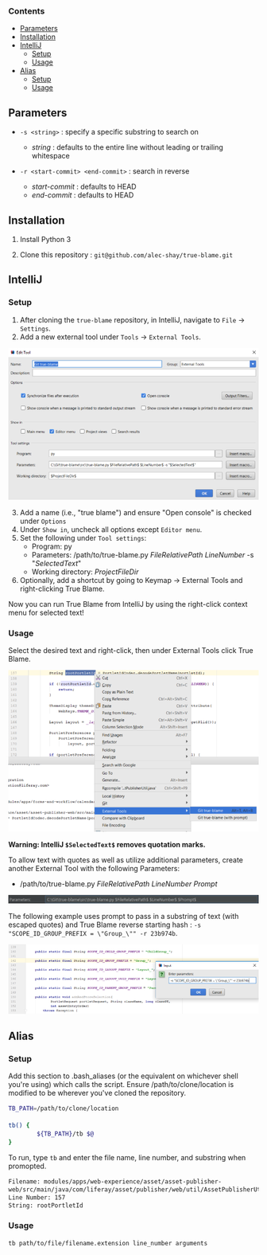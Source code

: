 ### Contents
- [Parameters](#parameters)
- [Installation](#installation)
- [IntelliJ](#intellijsetup)
    - [Setup](#intellijsetup)
    - [Usage](#intellijusage)
- [Alias](#aliassetup)
	- [Setup](#aliassetup)
	- [Usage](#aliasusage)

## Parameters

- `-s <string>` : specify a specific substring to search on
   - *string* : defaults to the entire line without leading or trailing whitespace

- `-r <start-commit> <end-commit>` : search in reverse
   - *start-commit* : defaults to HEAD
   - *end-commit* : defaults to HEAD

## Installation
1. Install Python 3

2. Clone this repository : 
`git@github.com/alec-shay/true-blame.git`

<a name="intellijsetup" />

## IntelliJ 

### Setup

1. After cloning the `true-blame` repository, in IntelliJ, navigate to `File` -> `Settings`.
2. Add a new external tool under `Tools` -> `External Tools`.

![External Tools screenshot](https://github.com/Alec-Shay/true-blame/blob/master/img/IntelliJExternalToolSetup.png)

3. Add a name (i.e., "true blame") and ensure "Open console" is checked under `Options`
4. Under `Show in`, uncheck all options except `Editor menu`.
5. Set the following under `Tool settings`:
   - Program: py
   - Parameters: /path/to/true-blame.py $FileRelativePath$ $LineNumber$ -s "$SelectedText$"
   - Working directory: $ProjectFileDir$
6. Optionally, add a shortcut by going to Keymap -> External Tools and right-clicking True Blame.

Now you can run True Blame from IntelliJ by using the right-click context menu for selected text!

<a name="intellijusage" />

### Usage

Select the desired text and right-click, then under External Tools click True Blame.

![Right-click context screenshot](https://github.com/Alec-Shay/true-blame/blob/master/img/SampleIntelliJUse.png)


**Warning: IntelliJ `$SelectedText$` removes quotation marks.**  

To allow text with quotes as well as utilize additional parameters, create another External Tool with the following Parameters:
   - /path/to/true-blame.py $FileRelativePath$ $LineNumber$ $Prompt$

![Right-click prompt screenshot](https://github.com/Alec-Shay/true-blame/blob/master/img/IntelliJPromptParameters.png)

The following example uses prompt to pass in a substring of text (with escaped quotes) and True Blame reverse starting hash : `-s "SCOPE_ID_GROUP_PREFIX = \"Group_\"" -r 23b974b`.
   
![Right-click prompt screenshot](https://github.com/Alec-Shay/true-blame/blob/master/img/SampleIntelliJPrompt.png)
   

<a name="aliassetup" />

## Alias

### Setup

Add this section to .bash_aliases (or the equivalent on whichever shell you're using) which calls the script.  Ensure /path/to/clone/location is modified to be wherever you've cloned the repository.

```bash
TB_PATH=/path/to/clone/location

tb() {
        ${TB_PATH}/tb $@
}
```

To run, type `tb` and enter the file name, line number, and substring when promopted.  
```
Filename: modules/apps/web-experience/asset/asset-publisher-web/src/main/java/com/liferay/asset/publisher/web/util/AssetPublisherUtil.java
Line Number: 157
String: rootPortletId
```

<a name="aliasusage" />

### Usage

```tb path/to/file/filename.extension line_number arguments```